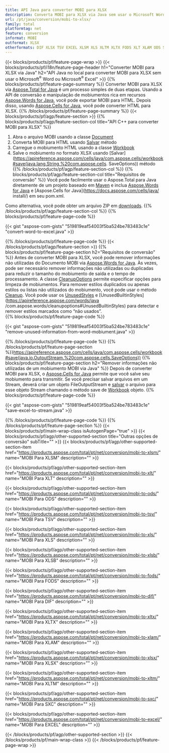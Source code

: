 ```yaml
---
title: API Java para converter MOBI para XLSX
description: Converta MOBI para XLSX via Java sem usar o Microsoft Word ou o Microsoft Excel
url: /pt/java/conversion/mobi-to-xlsx/
family: total
platformtag: net
feature: conversion
informat: MOBI
outformat: XLSX
otherformats: DIF XLSX TSV EXCEL XLSM XLS XLTM XLTX FODS XLT XLAM ODS SXC XLSB
---
```

{{< blocks/products/pf/feature-page-wrap >}}
{{< blocks/products/pf/i18n/feature-page-header h1="Converter MOBI para XLSX via Java" h2="API Java no local para converter MOBI para XLSX sem usar o Microsoft<sup>&reg;</sup> Word ou Microsoft<sup>&reg;</sup> Excel" >}}
{{% blocks/products/pf/feature-page-summary %}}
Converter MOBI para XLSX via [Aspose.Total for Java](https://products.aspose.com/total/java/) é um processo simples de duas etapas. Usando a API de conversão e manipulação de mobiumentos rica em recursos [Aspose.Words for Java](https://products.aspose.com/words/java/), você pode exportar MOBI para HTML. Depois disso, usando [Aspose.Cells for Java](https://products.aspose.com/cells/java/), você pode converter HTML para XLSX.
{{% /blocks/products/pf/feature-page-summary  %}}
{{< blocks/products/pf/agp/feature-section >}}
{{% blocks/products/pf/agp/feature-section-col title="API C++ para converter MOBI para XLSX" %}}
1. Abra o arquivo MOBI usando a classe [Document](https://apireference.aspose.com/words/java/com.aspose.words/Document)
2. Converta MOBI para HTML usando [Salvar](https://apireference.aspose.com/words/java/com.aspose.words/Document#save(java.lang.String,com.aspose.words.SaveOptions) ) método
3. Carregue o mobiumento HTML usando a classe [Workbook](https://apireference.aspose.com/cells/java/com.aspose.cells/Workbook)
4. Salve o mobiumento no formato XLSX usando [Salvar](https://apireference.aspose.com/cells/java/com.aspose.cells/workbook#save(java.lang.String,%20com.aspose.cells. SaveOptions)) método
{{% /blocks/products/pf/agp/feature-section-col %}}
{{% blocks/products/pf/agp/feature-section-col title="Requisitos de conversão" %}}
Você pode facilmente usar o Aspose.Total para Java diretamente de um projeto baseado em [Maven](https://repository.aspose.com/webapp/#/artifacts/browse/tree/General/repo/com/aspose/aspose-total) e inclua [Aspose.Words for Java](https://docs.aspose.com/words/java/installation/) e [Aspose.Cells for Java](https://docs.aspose.com/cells/java/ install/) em seu pom.xml.

Como alternativa, você pode obter um arquivo ZIP em [downloads](https://downloads.aspose.com/total/java).
{{% /blocks/products/pf/agp/feature-section-col %}}
{{% blocks/products/pf/feature-page-code %}}

{{< gist "aspose-com-gists" "519819eaf54003f5ba524be783483c1e" "convert-word-to-excel.java" >}}


{{% /blocks/products/pf/feature-page-code %}}
{{< /blocks/products/pf/agp/feature-section >}}
{{% blocks/products/pf/feature-page-section  h2="Requisitos de conversão" %}}
Antes de converter MOBI para XLSX, você pode remover informações não utilizadas do Documento MOBI via [Aspose.Words for Java](https://products.aspose.com/words/java/). Às vezes, pode ser necessário remover informações não utilizadas ou duplicadas para reduzir o tamanho do mobiumento de saída e o tempo de processamento. A classe [CleanupOptions](https://apireference.aspose.com/words/java/com.aspose.words/CleanupOptions) permite especificar opções para limpeza de mobiumentos. Para remover estilos duplicados ou apenas estilos ou listas não utilizados do mobiumento, você pode usar o método [Cleanup](https://apireference.aspose.com/words/java/com.aspose.words/Document#cleanup()). Você pode usar os [UnusedStyles](https://apireference.aspose.com/words/java/com.aspose.words/cleanupoptions#UnusedStyles) e [UnusedBuiltinStyles](https://apireference.aspose.com/words/java /com.aspose.words/cleanupoptions#UnusedBuiltinStyles) para detectar e remover estilos marcados como “não usados”.  
{{% blocks/products/pf/feature-page-code %}}

{{< gist "aspose-com-gists" "519819eaf54003f5ba524be783483c1e" "remove-unused-information-from-word-mobiument.java" >}}

{{% /blocks/products/pf/feature-page-code  %}}
{{% /blocks/products/pf/feature-page-section %}}https://apireference.aspose.com/cells/java/com.aspose.cells/workbook#save(java.io.OutputStream.%20com.aspose.cells.SaveOptions))
{{% blocks/products/pf/feature-page-section  h2="Remover informações não utilizadas de um mobiumento MOBI via Java" %}}
Depois de converter MOBI para XLSX, o [Aspose.Cells for Java](https://products.aspose.com/cells/java/) permite que você salve seu mobiumento para transmitir. Se você precisar salvar arquivos em um Stream, deverá criar um objeto FileOutputStream e [salvar](https://apireference.aspose.com/cells/java/com.aspose.cells/workbook#save(java.io.OutputStream.%20com.aspose.cells.SaveOptions)) o arquivo para esse objeto Stream chamando o método save de [Workbook](https://apireference.aspose.com/cells/java/com.aspose.cells/Workbook) objeto. 
{{% blocks/products/pf/feature-page-code %}}

{{< gist "aspose-com-gists" "519819eaf54003f5ba524be783483c1e" "save-excel-to-stream.java" >}}

{{% /blocks/products/pf/feature-page-code  %}}
{{% /blocks/products/pf/feature-page-section %}}
{{< blocks/products/pf/main-wrap-class isAutogenPage="true" >}}
{{< blocks/products/pf/agp/other-supported-section title="Outras opções de conversão" subTitle="" >}}
{{< blocks/products/pf/agp/other-supported-section-item href="https://products.aspose.com/total/pt/net/conversion/mobi-to-xlsm/" name="MOBI Para XLSM" description="" >}}

{{< blocks/products/pf/agp/other-supported-section-item href="https://products.aspose.com/total/pt/net/conversion/mobi-to-xlt/" name="MOBI Para XLT" description="" >}}

{{< blocks/products/pf/agp/other-supported-section-item href="https://products.aspose.com/total/pt/net/conversion/mobi-to-ods/" name="MOBI Para ODS" description="" >}}

{{< blocks/products/pf/agp/other-supported-section-item href="https://products.aspose.com/total/pt/net/conversion/mobi-to-tsv/" name="MOBI Para TSV" description="" >}}

{{< blocks/products/pf/agp/other-supported-section-item href="https://products.aspose.com/total/pt/net/conversion/mobi-to-xls/" name="MOBI Para XLS" description="" >}}

{{< blocks/products/pf/agp/other-supported-section-item href="https://products.aspose.com/total/pt/net/conversion/mobi-to-xlsb/" name="MOBI Para XLSB" description="" >}}

{{< blocks/products/pf/agp/other-supported-section-item href="https://products.aspose.com/total/pt/net/conversion/mobi-to-fods/" name="MOBI Para FODS" description="" >}}

{{< blocks/products/pf/agp/other-supported-section-item href="https://products.aspose.com/total/pt/net/conversion/mobi-to-dif/" name="MOBI Para DIF" description="" >}}

{{< blocks/products/pf/agp/other-supported-section-item href="https://products.aspose.com/total/pt/net/conversion/mobi-to-xltx/" name="MOBI Para XLTX" description="" >}}

{{< blocks/products/pf/agp/other-supported-section-item href="https://products.aspose.com/total/pt/net/conversion/mobi-to-xlam/" name="MOBI Para XLAM" description="" >}}

{{< blocks/products/pf/agp/other-supported-section-item href="https://products.aspose.com/total/pt/net/conversion/mobi-to-xlsx/" name="MOBI Para XLSX" description="" >}}

{{< blocks/products/pf/agp/other-supported-section-item href="https://products.aspose.com/total/pt/net/conversion/mobi-to-xltm/" name="MOBI Para XLTM" description="" >}}

{{< blocks/products/pf/agp/other-supported-section-item href="https://products.aspose.com/total/pt/net/conversion/mobi-to-sxc/" name="MOBI Para SXC" description="" >}}

{{< blocks/products/pf/agp/other-supported-section-item href="https://products.aspose.com/total/pt/net/conversion/mobi-to-excel/" name="MOBI Para EXCEL" description="" >}}


{{< /blocks/products/pf/agp/other-supported-section >}}
{{< /blocks/products/pf/main-wrap-class >}}
{{< /blocks/products/pf/feature-page-wrap >}}